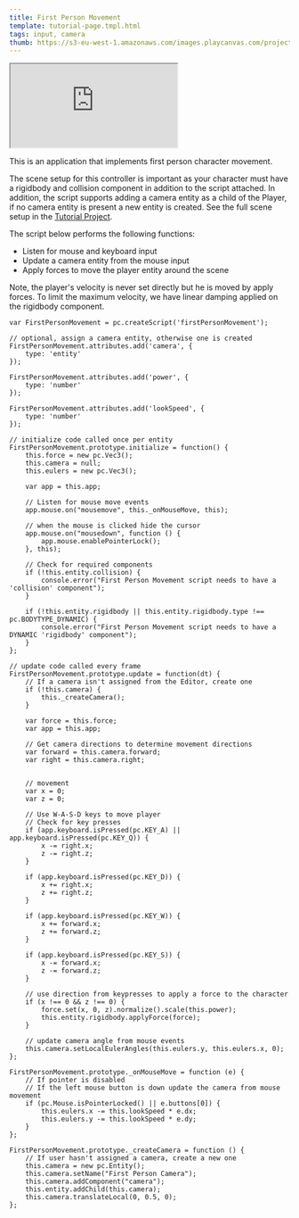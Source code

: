 ```yaml
---
title: First Person Movement
template: tutorial-page.tmpl.html
tags: input, camera
thumb: https://s3-eu-west-1.amazonaws.com/images.playcanvas.com/projects/12/405842/JLWRE0-image-75.jpg
---
```


<iframe src="https://playcanv.as/p/HzOzlZOC/"></iframe>

This is an application that implements first person character movement.

The scene setup for this controller is important as your character must have a rigidbody and collision component in addition to the script attached. In addition, the script supports adding a camera entity as a child of the Player, if no camera entity is present a new entity is created. See the full scene setup in the [Tutorial Project][1].

The script below performs the following functions:

* Listen for mouse and keyboard input
* Update a camera entity from the mouse input
* Apply forces to move the player entity around the scene

Note, the player's velocity is never set directly but he is moved by apply forces. To limit the maximum velocity, we have linear damping applied on the rigidbody component.

~~~javascript~~~
var FirstPersonMovement = pc.createScript('firstPersonMovement');

// optional, assign a camera entity, otherwise one is created
FirstPersonMovement.attributes.add('camera', {
    type: 'entity'
});

FirstPersonMovement.attributes.add('power', {
    type: 'number'
});

FirstPersonMovement.attributes.add('lookSpeed', {
    type: 'number'
});

// initialize code called once per entity
FirstPersonMovement.prototype.initialize = function() {
    this.force = new pc.Vec3();
    this.camera = null;
    this.eulers = new pc.Vec3();

    var app = this.app;

    // Listen for mouse move events
    app.mouse.on("mousemove", this._onMouseMove, this);

    // when the mouse is clicked hide the cursor
    app.mouse.on("mousedown", function () {
        app.mouse.enablePointerLock();
    }, this);

    // Check for required components
    if (!this.entity.collision) {
        console.error("First Person Movement script needs to have a 'collision' component");
    }

    if (!this.entity.rigidbody || this.entity.rigidbody.type !== pc.BODYTYPE_DYNAMIC) {
        console.error("First Person Movement script needs to have a DYNAMIC 'rigidbody' component");
    }
};

// update code called every frame
FirstPersonMovement.prototype.update = function(dt) {
    // If a camera isn't assigned from the Editor, create one
    if (!this.camera) {
        this._createCamera();
    }

    var force = this.force;
    var app = this.app;

    // Get camera directions to determine movement directions
    var forward = this.camera.forward;
    var right = this.camera.right;


    // movement
    var x = 0;
    var z = 0;

    // Use W-A-S-D keys to move player
    // Check for key presses
    if (app.keyboard.isPressed(pc.KEY_A) || app.keyboard.isPressed(pc.KEY_Q)) {
        x -= right.x;
        z -= right.z;
    }

    if (app.keyboard.isPressed(pc.KEY_D)) {
        x += right.x;
        z += right.z;
    }

    if (app.keyboard.isPressed(pc.KEY_W)) {
        x += forward.x;
        z += forward.z;
    }

    if (app.keyboard.isPressed(pc.KEY_S)) {
        x -= forward.x;
        z -= forward.z;
    }

    // use direction from keypresses to apply a force to the character
    if (x !== 0 && z !== 0) {
        force.set(x, 0, z).normalize().scale(this.power);
        this.entity.rigidbody.applyForce(force);
    }

    // update camera angle from mouse events
    this.camera.setLocalEulerAngles(this.eulers.y, this.eulers.x, 0);
};

FirstPersonMovement.prototype._onMouseMove = function (e) {
    // If pointer is disabled
    // If the left mouse button is down update the camera from mouse movement
    if (pc.Mouse.isPointerLocked() || e.buttons[0]) {
        this.eulers.x -= this.lookSpeed * e.dx;
        this.eulers.y -= this.lookSpeed * e.dy;
    }
};

FirstPersonMovement.prototype._createCamera = function () {
    // If user hasn't assigned a camera, create a new one
    this.camera = new pc.Entity();
    this.camera.setName("First Person Camera");
    this.camera.addComponent("camera");
    this.entity.addChild(this.camera);
    this.camera.translateLocal(0, 0.5, 0);
};
~~~

[1]: https://playcanvas.com/project/405842
